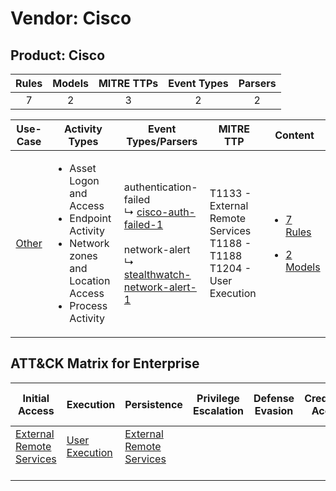 Vendor: Cisco
=============
Product: Cisco
--------------
| Rules | Models | MITRE TTPs | Event Types | Parsers |
|:-----:|:------:|:----------:|:-----------:|:-------:|
|   7   |   2    |     3      |      2      |    2    |

|                Use-Case                | Activity Types                                                                                                                        | Event Types/Parsers                                                                                                                                                                                                    | MITRE TTP                                                                       | Content                                                                                      |
|:--------------------------------------:| ------------------------------------------------------------------------------------------------------------------------------------- | ---------------------------------------------------------------------------------------------------------------------------------------------------------------------------------------------------------------------- | ------------------------------------------------------------------------------- | -------------------------------------------------------------------------------------------- |
| [Other](../../../UseCases/uc_other.md) | <ul><li>Asset Logon and Access</li><li>Endpoint Activity</li><li>Network zones and Location Access</li><li>Process Activity</li></ul> |  authentication-failed<br> ↳ [cisco-auth-failed-1](Parsers/parserContent_cisco-auth-failed-1.md)<br><br> network-alert<br> ↳ [stealthwatch-network-alert-1](Parsers/parserContent_stealthwatch-network-alert-1.md)<br> | T1133 - External Remote Services<br>T1188 - T1188<br>T1204 - User Execution<br> | [<ul><li>7 Rules</li></ul><ul><li>2 Models</li></ul>](Rules_Models/r_m_cisco_cisco_Other.md) |

ATT&CK Matrix for Enterprise
----------------------------
| Initial Access                                                                | Execution                                                           | Persistence                                                                   | Privilege Escalation | Defense Evasion | Credential Access | Discovery | Lateral Movement | Collection | Command and Control | Exfiltration | Impact |
| ----------------------------------------------------------------------------- | ------------------------------------------------------------------- | ----------------------------------------------------------------------------- | -------------------- | --------------- | ----------------- | --------- | ---------------- | ---------- | ------------------- | ------------ | ------ |
| [External Remote Services](https://attack.mitre.org/techniques/T1133)<br><br> | [User Execution](https://attack.mitre.org/techniques/T1204)<br><br> | [External Remote Services](https://attack.mitre.org/techniques/T1133)<br><br> |                      |                 |                   |           |                  |            |                     |              |        |